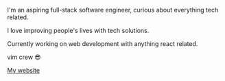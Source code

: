 I'm an aspiring full-stack software engineer, curious about everything tech related.

I love improving people's lives with tech solutions.

Currently working on web development with anything react related.

vim crew :sunglasses: 

[My website](https://jafarjuneidi.com) 
